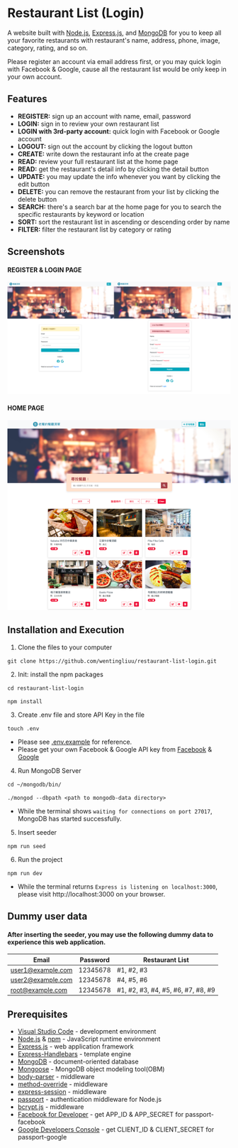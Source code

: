 # Restaurant List (Login)
A website built with [Node.js](https://nodejs.org/en/), [Express.js](https://expressjs.com/), and [MongoDB](https://www.mongodb.com/) for you to  keep all your favorite restaurants with restaurant's name, address, phone, image, category, rating, and so on.

Please register an account via email address first, or you may quick login with Facebook & Google, cause all the restaurant list would be only keep in your own account.


## Features
*  **REGISTER:** sign up an account with name, email, password
*  **LOGIN:** sign in to review your own restaurant list
*  **LOGIN with 3rd-party account:** quick login with Facebook or Google account
*  **LOGOUT:** sign out the account by clicking the logout button
*  **CREATE:** write down the restaurant info at the create page 
*  **READ:** review your full restaurant list at the home page
*  **READ:** get the restaurant's detail info by clicking the detail button
*  **UPDATE:** you may update the info whenever you want by clicking the edit button
*  **DELETE:** you can remove the restaurant from your list by clicking the delete button
*  **SEARCH:** there's a search bar at the home page for you to search the specific restaurants by keyword or location
*  **SORT:** sort the restaurant list in ascending or descending order by name
*  **FILTER:** filter the restaurant list by category or rating


## Screenshots
#### REGISTER & LOGIN PAGE
![HOME PAGE](https://github.com/wentingliuu/restaurant-list-login/blob/main/public/img/registerandlogin.png)
#### HOME PAGE
![SHORTEN PAGE](https://github.com/wentingliuu/restaurant-list-login/blob/main/public/img/home.png)


## Installation and Execution
1.  Clone the files to your computer
```
git clone https://github.com/wentingliuu/restaurant-list-login.git
```
2. Init: install the npm packages
```
cd restaurant-list-login
```
```
npm install
```
3. Create .env file and store API Key in the file
```
touch .env
```
- Please see [.env.example](https://github.com/wentingliuu/restaurant-list-login/blob/main/.env.example) for reference.
- Please get your own Facebook & Google API key from [Facebook](https://developers.facebook.com/) & [Google](https://console.cloud.google.com/apis/dashboard/)
4. Run MongoDB Server
```
cd ~/mongodb/bin/
```
```
./mongod --dbpath <path to mongodb-data directory>
```
- While the terminal shows `waiting for connections on port 27017`, MongoDB has started successfully.
5. Insert seeder
```
npm run seed
```
6. Run the project
```
npm run dev
```
- While the terminal returns `Express is listening on localhost:3000`, please visit http://localhost:3000 on your browser.

## Dummy user data
#### After inserting the seeder, you may use the following dummy data to experience this web application.
| Email              | Password | Restaurant List                    |
| -------------------| ---------| -----------------------------------|
| user1@example.com  | 12345678 | #1, #2, #3                         |
| user2@example.com  | 12345678 | #4, #5, #6                         |
| root@example.com   | 12345678 | #1, #2, #3, #4, #5, #6, #7, #8, #9 |

## Prerequisites
*  [Visual Studio Code](https://code.visualstudio.com/) - development environment
*  [Node.js](https://nodejs.org/en/) & [npm](https://www.npmjs.com/) - JavaScript runtime environment
*  [Express.js](https://expressjs.com/) - web application framework
*  [Express-Handlebars](https://www.npmjs.com/package/express-handlebars) - template engine
*  [MongoDB](https://www.mongodb.com/) - document-oriented database
*  [Mongoose](https://mongoosejs.com/) - MongoDB object modeling tool(OBM)
*  [body-parser](https://www.npmjs.com/package/body-parser) - middleware
*  [method-override](https://www.npmjs.com/package/method-override) - middleware
*  [express-session](https://www.npmjs.com/package/express-session) - middleware
*  [passport](http://www.passportjs.org/) - authentication middleware for Node.js
*  [bcrypt.js](https://www.npmjs.com/package/bcryptjs) - middleware
*  [Facebook for Developer](https://developers.facebook.com/) - get APP_ID & APP_SECRET for passport-facebook
*  [Google Developers Console](https://console.cloud.google.com/apis/dashboard/) - get CLIENT_ID & CLIENT_SECRET for passport-google
